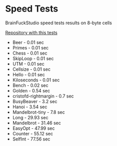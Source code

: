 # Speed Tests

BrainFuckStudio speed tests results on 8-byte cells

[Repository with this tests](https://github.com/rdebath/Brainfuck/tree/master/testing)

- Beer - 0.01 sec
- Primes - 0.01 sec
- Chess - 0.01 sec
- SkipLoop - 0.01 sec
- UTM -  0.01 sec
- Cellsize - 0.01 sec
- Hello - 0.01 sec
- Kiloseconds - 0.01 sec
- Bench - 0.02 sec
- Golden - 0.54 sec
- cristofd-rightmargin - 0.7 sec
- BusyBeaver - 3.2 sec
- Hanoi - 3.54 sec
- Mandelbrot-tiny - 7.8 sec
- Long - 29.93 sec
- Mandelbrot - 31.46 sec
-  EasyOpt - 47.99 sec
- Counter - 55.12 sec
- SelfInt - 77.56 sec